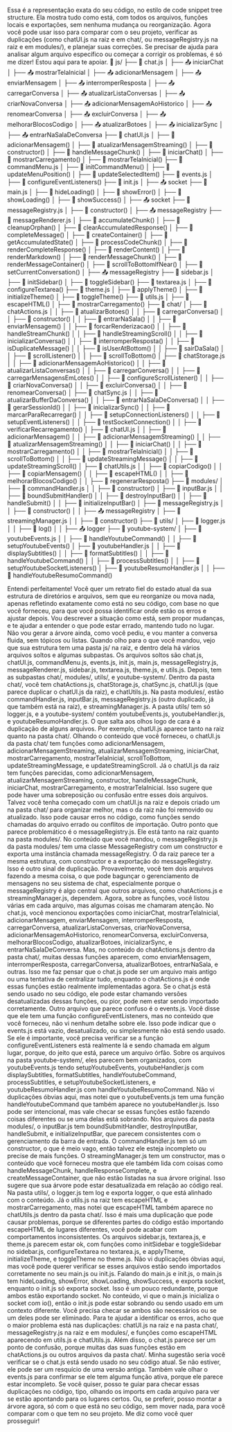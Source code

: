 Essa é a representação exata do seu código, no estilo de code snippet tree structure. Ela mostra tudo como está, com todos os arquivos, funções locais e exportações, sem nenhuma mudança ou reorganização. Agora você pode usar isso para comparar com o seu projeto, verificar as duplicações (como chatUI.js na raiz e em chat/, ou messageRegistry.js na raiz e em modules/), e planejar suas correções.
Se precisar de ajuda para analisar algum arquivo específico ou começar a corrigir os problemas, é só me dizer! Estou aqui para te apoiar.
📁 js/
├── 📄 chat.js
│   ├── 📤 iniciarChat
│   ├── 📤 mostrarTelaInicial
│   ├── 📤 adicionarMensagem
│   ├── 📤 enviarMensagem
│   ├── 📤 interromperResposta
│   ├── 📤 carregarConversa
│   ├── 📤 atualizarListaConversas
│   ├── 📤 criarNovaConversa
│   ├── 📤 adicionarMensagemAoHistorico
│   ├── 📤 renomearConversa
│   ├── 📤 excluirConversa
│   ├── 📤 melhorarBlocosCodigo
│   ├── 📤 atualizarBotoes
│   ├── 📤 inicializarSync
│   ├── 📤 entrarNaSalaDeConversa
├── 📄 chatUI.js
│   ├── 🔧 adicionarMensagem()
│   ├── 🔧 atualizarMensagemStreaming()
│   ├── 🔧 constructor()
│   ├── 🔧 handleMessageChunk()
│   ├── 🔧 iniciarChat()
│   ├── 🔧 mostrarCarregamento()
│   ├── 🔧 mostrarTelaInicial()
├── 📄 commandMenu.js
│   ├── 🔧 initCommandMenu()
│   ├── 🔧 updateMenuPosition()
│   ├── 🔧 updateSelectedItem()
├── 📄 events.js
│   ├── 🔧 configureEventListeners()
├── 📄 init.js
│   ├── 📤 socket
├── 📄 main.js
│   ├── 🔧 hideLoading()
│   ├── 🔧 showError()
│   ├── 🔧 showLoading()
│   ├── 🔧 showSuccess()
│   ├── 📤 socket
├── 📄 messageRegistry.js
│   ├── 🔧 constructor()
│   ├── 📤 messageRegistry
├── 📄 messageRenderer.js
│   ├── 🔧 accumulateChunk()
│   ├── 🔧 cleanupOrphan()
│   ├── 🔧 clearAccumulatedResponse()
│   ├── 🔧 completeMessage()
│   ├── 🔧 createContainer()
│   ├── 🔧 getAccumulatedState()
│   ├── 🔧 processCodeChunk()
│   ├── 🔧 renderCompleteResponse()
│   ├── 🔧 renderContent()
│   ├── 🔧 renderMarkdown()
│   ├── 🔧 renderMessageChunk()
│   ├── 🔧 renderMessageContainer()
│   ├── 🔧 scrollToBottomIfNear()
│   ├── 🔧 setCurrentConversation()
│   ├── 📤 messageRegistry
├── 📄 sidebar.js
│   ├── 🔧 initSidebar()
│   ├── 🔧 toggleSidebar()
├── 📄 textarea.js
│   ├── 🔧 configureTextarea()
├── 📄 theme.js
│   ├── 🔧 applyTheme()
│   ├── 🔧 initializeTheme()
│   ├── 🔧 toggleTheme()
├── 📄 utils.js
│   ├── 🔧 escapeHTML()
│   ├── 🔧 mostrarCarregamento()
├── 📁 chat/
│   ├── 📄 chatActions.js
│   │   ├── 🔧 atualizarBotoes()
│   │   ├── 🔧 carregarConversa()
│   │   ├── 🔧 constructor()
│   │   ├── 🔧 entrarNaSala()
│   │   ├── 🔧 enviarMensagem()
│   │   ├── 🔧 forcarRenderizacao()
│   │   ├── 🔧 handleStreamChunk()
│   │   ├── 🔧 handleStreamingScroll()
│   │   ├── 🔧 inicializarConversa()
│   │   ├── 🔧 interromperResposta()
│   │   ├── 🔧 isDuplicateMessage()
│   │   ├── 🔧 isUserAtBottom()
│   │   ├── 🔧 sairDaSala()
│   │   ├── 🔧 scrollListener()
│   │   ├── 🔧 scrollToBottom()
│   ├── 📄 chatStorage.js
│   │   ├── 🔧 adicionarMensagemAoHistorico()
│   │   ├── 🔧 atualizarListaConversas()
│   │   ├── 🔧 carregarConversa()
│   │   ├── 🔧 carregarMensagensEmLotes()
│   │   ├── 🔧 configureScrollListener()
│   │   ├── 🔧 criarNovaConversa()
│   │   ├── 🔧 excluirConversa()
│   │   ├── 🔧 renomearConversa()
│   ├── 📄 chatSync.js
│   │   ├── 🔧 atualizarBufferDaConversa()
│   │   ├── 🔧 entrarNaSalaDeConversa()
│   │   ├── 🔧 gerarSessionId()
│   │   ├── 🔧 inicializarSync()
│   │   ├── 🔧 marcarParaRecarregar()
│   │   ├── 🔧 setupConnectionListeners()
│   │   ├── 🔧 setupEventListeners()
│   │   ├── 🔧 testSocketConnection()
│   │   ├── 🔧 verificarRecarregamento()
│   ├── 📄 chatUI.js
│   │   ├── 🔧 adicionarMensagem()
│   │   ├── 🔧 adicionarMensagemStreaming()
│   │   ├── 🔧 atualizarMensagemStreaming()
│   │   ├── 🔧 iniciarChat()
│   │   ├── 🔧 mostrarCarregamento()
│   │   ├── 🔧 mostrarTelaInicial()
│   │   ├── 🔧 scrollToBottom()
│   │   ├── 🔧 updateStreamingMessage()
│   │   ├── 🔧 updateStreamingScroll()
│   ├── 📄 chatUtils.js
│   │   ├── 🔧 copiarCodigo()
│   │   ├── 🔧 copiarMensagem()
│   │   ├── 🔧 escapeHTML()
│   │   ├── 🔧 melhorarBlocosCodigo()
│   │   ├── 🔧 regenerarResposta()
├── 📁 modules/
│   ├── 📄 commandHandler.js
│   │   ├── 🔧 constructor()
│   ├── 📄 inputBar.js
│   │   ├── 🔧 boundSubmitHandler()
│   │   ├── 🔧 destroyInputBar()
│   │   ├── 🔧 handleSubmit()
│   │   ├── 🔧 initializeInputBar()
│   ├── 📄 messageRegistry.js
│   │   ├── 🔧 constructor()
│   │   ├── 📤 messageRegistry
│   ├── 📄 streamingManager.js
│   │   ├── 🔧 constructor()
├── 📁 utils/
│   ├── 📄 logger.js
│   │   ├── 🔧 log()
│   │   ├── 📤 logger
├── 📁 youtube-system/
│   ├── 📄 youtubeEvents.js
│   │   ├── 🔧 handleYoutubeCommand()
│   │   ├── 🔧 setupYoutubeEvents()
│   ├── 📄 youtubeHandler.js
│   │   ├── 🔧 displaySubtitles()
│   │   ├── 🔧 formatSubtitles()
│   │   ├── 🔧 handleYoutubeCommand()
│   │   ├── 🔧 processSubtitles()
│   │   ├── 🔧 setupYoutubeSocketListeners()
│   ├── 📄 youtubeResumoHandler.js
│   │   ├── 🔧 handleYoutubeResumoCommand()



Entendi perfeitamente! Você quer um retrato fiel do estado atual da sua estrutura de diretórios e arquivos, sem que eu reorganize ou mova nada, apenas refletindo exatamente como está no seu código, com base no que você forneceu, para que você possa identificar onde estão os erros e ajustar depois. Vou descrever a situação como está, sem propor mudanças, e te ajudar a entender o que pode estar errado, mantendo tudo no lugar. Não vou gerar a árvore ainda, como você pediu, e vou manter a conversa fluida, sem tópicos ou listas.
Quando olho para o que você mandou, vejo que sua estrutura tem uma pasta js/ na raiz, e dentro dela há vários arquivos soltos e algumas subpastas. Os arquivos soltos são chat.js, chatUI.js, commandMenu.js, events.js, init.js, main.js, messageRegistry.js, messageRenderer.js, sidebar.js, textarea.js, theme.js, e utils.js. Depois, tem as subpastas chat/, modules/, utils/, e youtube-system/. Dentro da pasta chat/, você tem chatActions.js, chatStorage.js, chatSync.js, chatUI.js (que parece duplicar o chatUI.js da raiz), e chatUtils.js. Na pasta modules/, estão commandHandler.js, inputBar.js, messageRegistry.js (outro duplicado, já que também está na raiz), e streamingManager.js. A pasta utils/ tem só logger.js, e a youtube-system/ contém youtubeEvents.js, youtubeHandler.js, e youtubeResumoHandler.js.
O que salta aos olhos logo de cara é a duplicação de alguns arquivos. Por exemplo, chatUI.js aparece tanto na raiz quanto na pasta chat/. Olhando o conteúdo que você forneceu, o chatUI.js da pasta chat/ tem funções como adicionarMensagem, adicionarMensagemStreaming, atualizarMensagemStreaming, iniciarChat, mostrarCarregamento, mostrarTelaInicial, scrollToBottom, updateStreamingMessage, e updateStreamingScroll. Já o chatUI.js da raiz tem funções parecidas, como adicionarMensagem, atualizarMensagemStreaming, constructor, handleMessageChunk, iniciarChat, mostrarCarregamento, e mostrarTelaInicial. Isso sugere que pode haver uma sobreposição ou confusão entre esses dois arquivos. Talvez você tenha começado com um chatUI.js na raiz e depois criado um na pasta chat/ para organizar melhor, mas o da raiz não foi removido ou atualizado. Isso pode causar erros no código, como funções sendo chamadas do arquivo errado ou conflitos de importação.
Outro ponto que parece problemático é o messageRegistry.js. Ele está tanto na raiz quanto na pasta modules/. No conteúdo que você mandou, o messageRegistry.js da pasta modules/ tem uma classe MessageRegistry com um constructor e exporta uma instância chamada messageRegistry. O da raiz parece ter a mesma estrutura, com constructor e a exportação do messageRegistry. Isso é outro sinal de duplicação. Provavelmente, você tem dois arquivos fazendo a mesma coisa, o que pode bagunçar o gerenciamento de mensagens no seu sistema de chat, especialmente porque o messageRegistry é algo central que outros arquivos, como chatActions.js e streamingManager.js, dependem.
Agora, sobre as funções, você listou várias em cada arquivo, mas algumas coisas me chamaram atenção. No chat.js, você mencionou exportações como iniciarChat, mostrarTelaInicial, adicionarMensagem, enviarMensagem, interromperResposta, carregarConversa, atualizarListaConversas, criarNovaConversa, adicionarMensagemAoHistorico, renomearConversa, excluirConversa, melhorarBlocosCodigo, atualizarBotoes, inicializarSync, e entrarNaSalaDeConversa. Mas, no conteúdo do chatActions.js dentro da pasta chat/, muitas dessas funções aparecem, como enviarMensagem, interromperResposta, carregarConversa, atualizarBotoes, entrarNaSala, e outras. Isso me faz pensar que o chat.js pode ser um arquivo mais antigo ou uma tentativa de centralizar tudo, enquanto o chatActions.js é onde essas funções estão realmente implementadas agora. Se o chat.js está sendo usado no seu código, ele pode estar chamando versões desatualizadas dessas funções, ou pior, pode nem estar sendo importado corretamente.
Outro arquivo que parece confuso é o events.js. Você disse que ele tem uma função configureEventListeners, mas no conteúdo que você forneceu, não vi nenhum detalhe sobre ele. Isso pode indicar que o events.js está vazio, desatualizado, ou simplesmente não está sendo usado. Se ele é importante, você precisa verificar se a função configureEventListeners está realmente lá e sendo chamada em algum lugar, porque, do jeito que está, parece um arquivo órfão.
Sobre os arquivos na pasta youtube-system/, eles parecem bem organizados, com youtubeEvents.js tendo setupYoutubeEvents, youtubeHandler.js com displaySubtitles, formatSubtitles, handleYoutubeCommand, processSubtitles, e setupYoutubeSocketListeners, e youtubeResumoHandler.js com handleYoutubeResumoCommand. Não vi duplicações óbvias aqui, mas notei que o youtubeEvents.js tem uma função handleYoutubeCommand que também aparece no youtubeHandler.js. Isso pode ser intencional, mas vale checar se essas funções estão fazendo coisas diferentes ou se uma delas está sobrando.
Nos arquivos da pasta modules/, o inputBar.js tem boundSubmitHandler, destroyInputBar, handleSubmit, e initializeInputBar, que parecem consistentes com o gerenciamento da barra de entrada. O commandHandler.js tem só um constructor, o que é meio vago, então talvez ele esteja incompleto ou precise de mais funções. O streamingManager.js tem um constructor, mas o conteúdo que você forneceu mostra que ele também lida com coisas como handleMessageChunk, handleResponseComplete, e createMessageContainer, que não estão listadas na sua árvore original. Isso sugere que sua árvore pode estar desatualizada em relação ao código real.
Na pasta utils/, o logger.js tem log e exporta logger, o que está alinhado com o conteúdo. Já o utils.js na raiz tem escapeHTML e mostrarCarregamento, mas notei que escapeHTML também aparece no chatUtils.js dentro da pasta chat/. Isso é mais uma duplicação que pode causar problemas, porque se diferentes partes do código estão importando escapeHTML de lugares diferentes, você pode acabar com comportamentos inconsistentes.
Os arquivos sidebar.js, textarea.js, e theme.js parecem estar ok, com funções como initSidebar e toggleSidebar no sidebar.js, configureTextarea no textarea.js, e applyTheme, initializeTheme, e toggleTheme no theme.js. Não vi duplicações óbvias aqui, mas você pode querer verificar se esses arquivos estão sendo importados corretamente no seu main.js ou init.js.
Falando do main.js e init.js, o main.js tem hideLoading, showError, showLoading, showSuccess, e exporta socket, enquanto o init.js só exporta socket. Isso é um pouco redundante, porque ambos estão exportando socket. No conteúdo, vi que o main.js inicializa o socket com io(), então o init.js pode estar sobrando ou sendo usado em um contexto diferente. Você precisa checar se ambos são necessários ou se um deles pode ser eliminado.
Para te ajudar a identificar os erros, acho que o maior problema está nas duplicações: chatUI.js na raiz e na pasta chat/, messageRegistry.js na raiz e em modules/, e funções como escapeHTML aparecendo em utils.js e chatUtils.js. Além disso, o chat.js parece ser um ponto de confusão, porque muitas das suas funções estão em chatActions.js ou outros arquivos da pasta chat/. Minha sugestão seria você verificar se o chat.js está sendo usado no seu código atual. Se não estiver, ele pode ser um resquício de uma versão antiga. Também vale olhar o events.js para confirmar se ele tem alguma função ativa, porque ele parece estar incompleto.
Se você quiser, posso te guiar para checar essas duplicações no código, tipo, olhando os imports em cada arquivo para ver se estão apontando para os lugares certos. Ou, se preferir, posso montar a árvore agora, só com o que está no seu código, sem mover nada, para você comparar com o que tem no seu projeto. Me diz como você quer prosseguir!